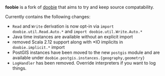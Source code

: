 
**foobie** is a fork of [doobie](https://github.com/tpolecat/doobie) that aims to try and keep source compatability.

Currently contains the following changes:
- `Read` and `Write` derivation is now opt-in via `import doobie.util.Read.Auto.*` and `import doobie.util.Write.Auto.*`
- Java time instances are available without an explicit import
- removed Scala 2.12 support along with *IO implicits in `doobie.implicit.*` import
- PostGIS instances have been moved to the new `postgis` module and are available under `doobie.postgis.instances.{geography,geometry}`
- `LogHandler` has been removed. Override interpreters if you want to log things.
